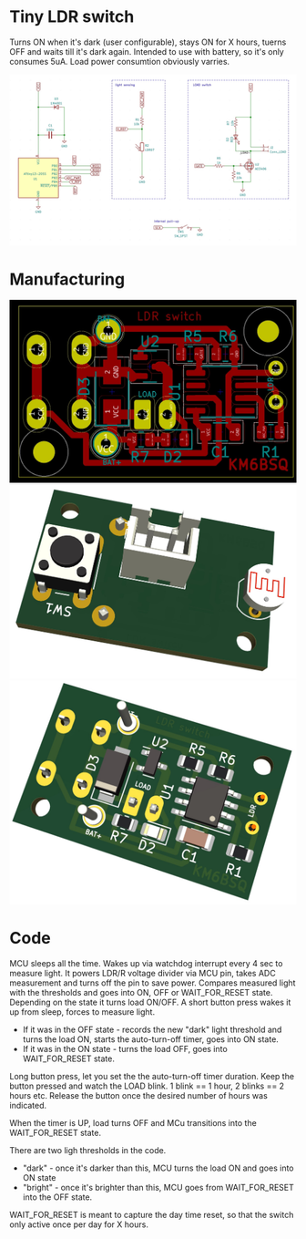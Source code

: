 # Tiny LDR switch

Turns ON when it's dark (user configurable), stays ON for X hours, tuerns OFF and waits till it's dark again. Intended to use with battery, so it's only consumes 5uA.
Load power consumtion obviously varries.



![Schematic](schematic.jpg)

# Manufacturing

![PCB](pcb.jpg)
![Top view](top-view-3d.jpg)
![Bottom view](bottom-view-3d.jpg)

# Code

MCU sleeps all the time. Wakes up via watchdog interrupt every 4 sec to measure light. It powers LDR/R voltage divider via MCU pin, takes ADC measurement and turns off the pin to save power. Compares measured light with the thresholds and goes into ON, OFF or WAIT_FOR_RESET state. Depending on the state it turns load ON/OFF.
A short button press wakes it up from sleep, forces to measure light. 

* If it was in the OFF state - records the new "dark" light threshold and turns the load ON, starts the auto-turn-off timer, goes into ON state.
* If it was in the ON state - turns the load OFF, goes into WAIT_FOR_RESET state.

Long button press, let you set the the auto-turn-off timer duration. Keep the button pressed and watch the LOAD blink. 1 blink == 1 hour, 2 blinks == 2 hours etc. Release the button once the desired number of hours was indicated. 

When the timer is UP, load turns OFF and MCu transitions into the WAIT_FOR_RESET state.

There are two ligh thresholds in the code. 

* "dark" - once it's darker than this, MCU turns the load ON and goes into ON state
* "bright" - once it's brighter than this, MCU goes from  WAIT_FOR_RESET into the OFF state. 

WAIT_FOR_RESET is meant to capture the day time reset, so that the switch only active once per day for X hours.

